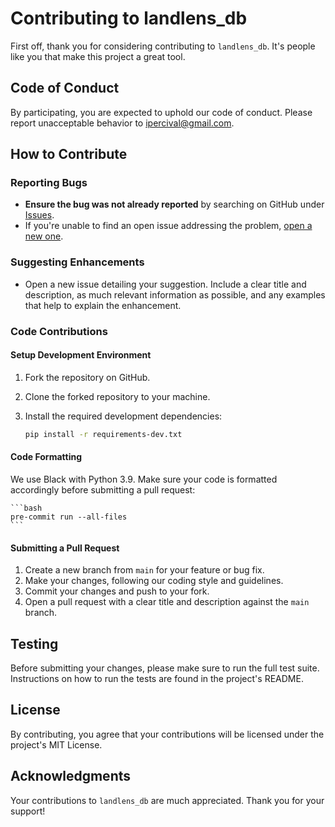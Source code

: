 # Contributing to landlens_db

First off, thank you for considering contributing to `landlens_db`. It's people like you that make this project a great tool.

## Code of Conduct

By participating, you are expected to uphold our code of conduct. Please report unacceptable behavior to [ipercival@gmail.com](ipercival@gmail.com).

## How to Contribute

### Reporting Bugs

- **Ensure the bug was not already reported** by searching on GitHub under [Issues](https://github.com/username/landlens_db/issues).
- If you're unable to find an open issue addressing the problem, [open a new one](https://github.com/username/landlens_db/issues/new).

### Suggesting Enhancements

- Open a new issue detailing your suggestion. Include a clear title and description, as much relevant information as possible, and any examples that help to explain the enhancement.

### Code Contributions

#### Setup Development Environment

1. Fork the repository on GitHub.
2. Clone the forked repository to your machine.
3. Install the required development dependencies:

   ```bash
   pip install -r requirements-dev.txt
    ```

#### Code Formatting

We use Black with Python 3.9. Make sure your code is formatted accordingly before submitting a pull request:

    ```bash
    pre-commit run --all-files
    ```

#### Submitting a Pull Request

1. Create a new branch from `main` for your feature or bug fix.
2. Make your changes, following our coding style and guidelines.
3. Commit your changes and push to your fork.
4. Open a pull request with a clear title and description against the `main` branch.

## Testing

Before submitting your changes, please make sure to run the full test suite. Instructions on how to run the tests are found in the project's README.

## License

By contributing, you agree that your contributions will be licensed under the project's MIT License.

## Acknowledgments

Your contributions to `landlens_db` are much appreciated. Thank you for your support!
